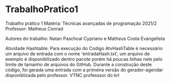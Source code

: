# TrabalhoPratico1
Trabalho prático 1
Matéria: Técnicas avançadas de programação 2021/2
Professor: Matheus Conrad

Autores do trabalho: Natan Paschoal Cypriano e Matheus Costa Evangelista

Atividade Hashtable:
Para execução do Codigo AtvHashTable é necessário um arquivo de entrada com o nome 'entradaHash.txt', um arquivo de exemplo é disponibilizado dentro pacote porém há poucas linhas nele pelo limite de tamanho de arquivos do GitHub. Durante a construção deste código, foi gerada uma entrada com a primeira versão do gerador-agendar disponiblizada pelo professor.
VTNC professsor do krl
